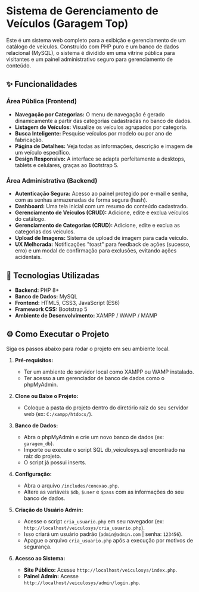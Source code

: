 # Sistema de Gerenciamento de Veículos (Garagem Top)

Este é um sistema web completo para a exibição e gerenciamento de um catálogo de veículos. Construído com PHP puro e um banco de dados relacional (MySQL), o sistema é dividido em uma vitrine pública para visitantes e um painel administrativo seguro para gerenciamento de conteúdo.

## ✨ Funcionalidades

###  Área Pública (Frontend)
-   **Navegação por Categorias:** O menu de navegação é gerado dinamicamente a partir das categorias cadastradas no banco de dados.
-   **Listagem de Veículos:** Visualize os veículos agrupados por categoria.
-   **Busca Inteligente:** Pesquise veículos por modelo ou por ano de fabricação.
-   **Página de Detalhes:** Veja todas as informações, descrição e imagem de um veículo específico.
-   **Design Responsivo:** A interface se adapta perfeitamente a desktops, tablets e celulares, graças ao Bootstrap 5.

### Área Administrativa (Backend)
-   **Autenticação Segura:** Acesso ao painel protegido por e-mail e senha, com as senhas armazenadas de forma segura (hash).
-   **Dashboard:** Uma tela inicial com um resumo do conteúdo cadastrado.
-   **Gerenciamento de Veículos (CRUD):** Adicione, edite e exclua veículos do catálogo.
-   **Gerenciamento de Categorias (CRUD):** Adicione, edite e exclua as categorias dos veículos.
-   **Upload de Imagens:** Sistema de upload de imagem para cada veículo.
-   **UX Melhorada:** Notificações "toast" para feedback de ações (sucesso, erro) e um modal de confirmação para exclusões, evitando ações acidentais.

## 🚀 Tecnologias Utilizadas
-   **Backend:** PHP 8+
-   **Banco de Dados:** MySQL 
-   **Frontend:** HTML5, CSS3, JavaScript (ES6)
-   **Framework CSS:** Bootstrap 5
-   **Ambiente de Desenvolvimento:** XAMPP / WAMP / MAMP

## ⚙️ Como Executar o Projeto

Siga os passos abaixo para rodar o projeto em seu ambiente local.

1.  **Pré-requisitos:**
    -   Ter um ambiente de servidor local como XAMPP ou WAMP instalado.
    -   Ter acesso a um gerenciador de banco de dados como o phpMyAdmin.

2.  **Clone ou Baixe o Projeto:**
    -   Coloque a pasta do projeto dentro do diretório raiz do seu servidor web (ex: `C:/xampp/htdocs/`).

3.  **Banco de Dados:**
    -   Abra o phpMyAdmin e crie um novo banco de dados (ex: `garagem_db`).
    -   Importe ou execute o script SQL db_veiculosys.sql encontrado na raiz do projeto.
    -   O script já possui inserts.

4.  **Configuração:**
    -   Abra o arquivo `/includes/conexao.php`.
    -   Altere as variáveis `$db`, `$user` e `$pass` com as informações do seu banco de dados.

5.  **Criação do Usuário Admin:**
    -   Acesse o script `cria_usuario.php` em seu navegador (ex: `http://localhost/veiculosys/cria_usuario.php`).
    -   Isso criará um usuário padrão (`admin@admin.com` | senha: `123456`).
    -   Apague o arquivo `cria_usuario.php` após a execução por motivos de segurança.

6.  **Acesso ao Sistema:**
    -   **Site Público:** Acesse `http://localhost/veiculosys/index.php`.
    -   **Painel Admin:** Acesse `http://localhost/veiculosys/admin/login.php`.
